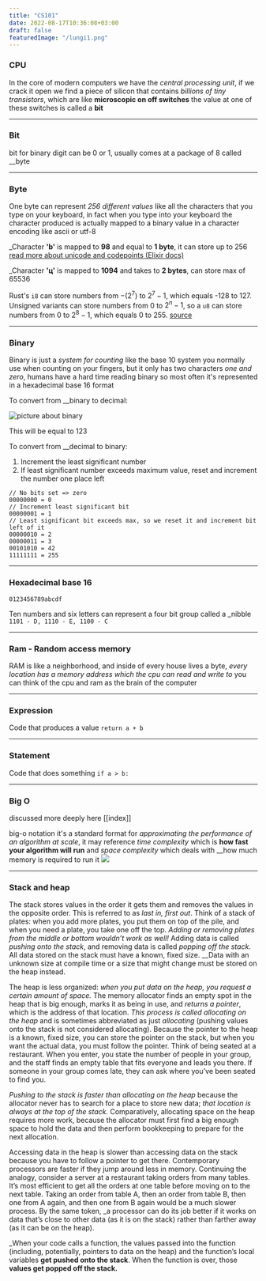 ```yaml
---
title: "CS101"
date: 2022-08-17T10:36:08+03:00
draft: false
featuredImage: "/lungi1.png"
---
```


### CPU
In the core of modern computers we have the _central processing unit_,  if we crack it open we find a piece of silicon that contains _billions of tiny transistors_,  which are like __microscopic on off switches__ the value at one of these switches is called a __bit__

---
### Bit
bit for binary digit can be 0 or 1, usually comes at a package of 8 called __byte

---
### Byte
One byte can represent _256 different values_ like all the characters that you type on your keyboard, in fact when you type into your keyboard the character produced is actually mapped to a binary value in a character encoding like ascii or utf-8

_Character __'b'__ is mapped to __98__ and equal to **1 byte**, it can store up to 256 [read more about unicode and codepoints (Elixir docs)](https://elixir-lang.org/getting-started/binaries-strings-and-char-lists.html#unicode-and-code-points)

_Character __'ц'__ is mapped to __1094__ and takes to **2 bytes**, can store max of 65536

Rust's `i8` can store numbers from $-(2^7)$ to $2^7-1$, which equals -128 to 127. Unsigned variants can store numbers from 0 to $2^n - 1$, so a `u8` can store numbers from 0 to $2^8 - 1$, which equals 0 to 255. [source](https://doc.rust-lang.org/book/ch03-02-data-types.html#data-types)

---
### Binary
Binary is just a _system for counting_ like the base 10 system you normally use when counting on your fingers, but it only has two characters _one and zero_, humans have a hard time reading binary so most often it's represented in a hexadecimal base 16 format

To convert from __binary to decimal:

![picture about binary](/binary.png)

This will be equal to 123

To convert from __decimal to binary:
1.  Increment the least significant number
2.  If least significant number exceeds maximum value, reset and increment the number one place left

```
// No bits set => zero
00000000 = 0
// Increment least significant bit
00000001 = 1
// Least significant bit exceeds max, so we reset it and increment bit left of it
00000010 = 2
00000011 = 3
00101010 = 42
11111111 = 255
```

---
### Hexadecimal base 16
`0123456789abcdf` 

Ten numbers and six letters can represent a four bit group called a _nibble
`1101 - D, 1110 - E, 1100 - C` 

---
### Ram - Random access memory
RAM is like a neighborhood, and inside of every house lives a byte, _every location has a memory address which the cpu can read and write to_ you can think of the cpu and ram as the brain of the computer

---
### Expression
Code that produces a value
`return a + b`

---
### Statement
Code that does something
`if a > b:`

---
### Big O
discussed more deeply here [[index]]

big-o notation it's a standard format for _approximating the performance of an algorithm at scale_, it may reference _time complexity_ which is __how fast your algorithm will run__ and _space complexity_ which deals with __how much memory is required to run it
![](/Screenshot%202022-08-16%20at%2019.08.41.png)

---
### Stack and heap
The stack stores values in the order it gets them and removes the values in the opposite order. This is referred to as _last in, first out_. Think of a stack of plates: when you add more plates, you put them on top of the pile, and when you need a plate, you take one off the top. _Adding or removing plates from the middle or bottom wouldn’t work as well!_ Adding data is called _pushing onto the stack_, and removing data is called _popping off the stack_. All data stored on the stack must have a known, fixed size. __Data with an unknown size at compile time or a size that might change must be stored on the heap instead.

The heap is less organized: _when you put data on the heap, you request a certain amount of space._ The memory allocator finds an empty spot in the heap that is big enough, marks it as being in use, and _returns a pointer_, which is the address of that location. _This process is called allocating on the heap_ and is sometimes abbreviated as just _allocating_ (pushing values onto the stack is not considered allocating). Because the pointer to the heap is a known, fixed size, you can store the pointer on the stack, but when you want the actual data, you must follow the pointer. Think of being seated at a restaurant. When you enter, you state the number of people in your group, and the staff finds an empty table that fits everyone and leads you there. If someone in your group comes late, they can ask where you’ve been seated to find you.

_Pushing to the stack is faster than allocating on the heap_ because the allocator never has to search for a place to store new data; _that location is always at the top of the stack._ Comparatively, allocating space on the heap requires more work, because the allocator must first find a big enough space to hold the data and then perform bookkeeping to prepare for the next allocation.

Accessing data in the heap is slower than accessing data on the stack because you have to follow a pointer to get there. Contemporary processors are faster if they jump around less in memory. Continuing the analogy, consider a server at a restaurant taking orders from many tables. It’s most efficient to get all the orders at one table before moving on to the next table. Taking an order from table A, then an order from table B, then one from A again, and then one from B again would be a much slower process. By the same token, _a processor can do its job better if it works on data that’s close to other data (as it is on the stack) rather than farther away (as it can be on the heap).

_When your code calls a function, the values passed into the function (including, potentially, pointers to data on the heap) and the function’s local variables **get pushed onto the stack**. When the function is over, those **values get popped off the stack.**
